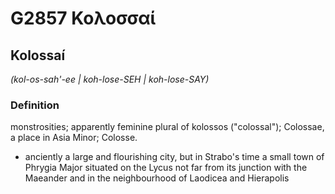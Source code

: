 # G2857 Κολοσσαί

## Kolossaí

_(kol-os-sah'-ee | koh-lose-SEH | koh-lose-SAY)_

### Definition

monstrosities; apparently feminine plural of kolossos ("colossal"); Colossae, a place in Asia Minor; Colosse.

- anciently a large and flourishing city, but in Strabo's time a small town of Phrygia Major situated on the Lycus not far from its junction with the Maeander and in the neighbourhood of Laodicea and Hierapolis

